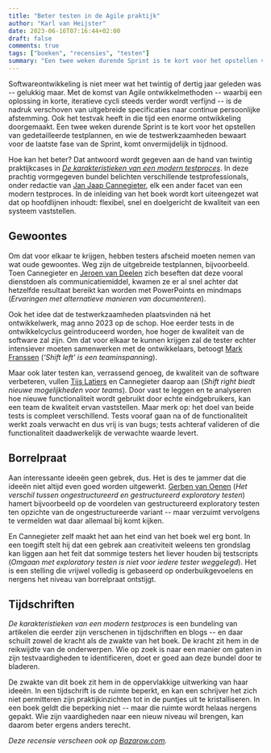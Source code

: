 ```yaml
---
title: "Beter testen in de Agile praktijk"
author: "Karl van Heijster"
date: 2023-06-16T07:16:44+02:00
draft: false
comments: true
tags: ["boeken", "recensies", "testen"]
summary: "Een twee weken durende Sprint is te kort voor het opstellen van gedetailleerde testplannen, en wie de testwerkzaamheden bewaart voor de laatste fase van de Sprint, komt onvermijdelijk in tijdnood. Hoe kan het beter? Dat antwoord wordt gegeven aan de hand van twintig praktijkcases in *De karakteristieken van een modern testproces*."
---
```


Softwareontwikkeling is niet meer wat het twintig of dertig jaar geleden was -- gelukkig maar. Met de komst van Agile ontwikkelmethoden -- waarbij een oplossing in korte, iteratieve cycli steeds verder wordt verfijnd -- is de nadruk verschoven van uitgebreide specificaties naar continue persoonlijke afstemming. Ook het testvak heeft in die tijd een enorme ontwikkeling doorgemaakt. Een twee weken durende Sprint is te kort voor het opstellen van gedetailleerde testplannen, en wie de testwerkzaamheden bewaart voor de laatste fase van de Sprint, komt onvermijdelijk in tijdnood.


Hoe kan het beter? Dat antwoord wordt gegeven aan de hand van twintig praktijkcases in [*De karakteristieken van een modern testproces*](https://eburon.nl/product/de-karakteristieken-van-een-modern-testproces/). In deze prachtig vormgegeven bundel belichten verschillende testprofessionals, onder redactie van [Jan Jaap Cannegieter](https://www.linkedin.com/in/jan-jaap-cannegieter-44244/), elk een ander facet van een modern testproces. In de inleiding van het boek wordt kort uiteengezet wat dat op hoofdlijnen inhoudt: flexibel, snel en doelgericht de kwaliteit van een systeem vaststellen.


## Gewoontes


Om dat voor elkaar te krijgen, hebben testers afscheid moeten nemen van wat oude gewoontes. Weg zijn de uitgebreide testplannen, bijvoorbeeld. Toen Cannegieter en [Jeroen van Deelen](https://nl.linkedin.com/in/jeroenvandeelen) zich beseften dat deze vooral dienstdoen als communicatiemiddel, kwamen ze er al snel achter dat hetzelfde resultaat bereikt kan worden met PowerPoints en mindmaps (*Ervaringen met alternatieve manieren van documenteren*). 


Ook het idee dat de testwerkzaamheden plaatsvinden ná het ontwikkelwerk, mag anno 2023 op de schop. Hoe eerder tests in de ontwikkelcyclus geïntroduceerd worden, hoe hoger de kwaliteit van de software zal zijn. Om dat voor elkaar te kunnen krijgen zal de tester echter intensiever moeten samenwerken met de ontwikkelaars, betoogt [Mark Franssen](https://www.linkedin.com/in/mark-franssen-b0952b60/) (*‘Shift left’ is een teaminspanning*).


Maar ook later testen kan, verrassend genoeg, de kwaliteit van de software verbeteren, vullen [Tijs Latiers](https://nl.linkedin.com/in/tijslatiers) en Cannegieter daarop aan (*Shift right biedt nieuwe mogelijkheden voor teams*). Door vast te leggen en te analyseren hoe nieuwe functionaliteit wordt gebruikt door echte eindgebruikers, kan een team de kwaliteit ervan vaststellen. Maar merk op: het doel van beide tests is compleet verschillend. Tests vooraf gaan na of de functionaliteit werkt zoals verwacht en dus vrij is van bugs; tests achteraf valideren of die functionaliteit daadwerkelijk de verwachte waarde levert.


## Borrelpraat


Aan interessante ideeën geen gebrek, dus. Het is des te jammer dat die ideeën niet altijd even goed worden uitgewerkt. [Gerben van Oenen](https://nl.linkedin.com/in/gerbenvanoene) (*Het verschil tussen ongestructureerd en gestructureerd exploratory testen*) hamert bijvoorbeeld op de voordelen van gestructureerd exploratory testen ten opzichte van de ongestructureerde variant -- maar verzuimt vervolgens te vermelden wat daar allemaal bij komt kijken. 


En Cannegieter zelf maakt het aan het eind van het boek wel erg bont. In een toegift stelt hij dat een gebrek aan creativiteit weleens ten grondslag kan liggen aan het feit dat sommige testers het liever houden bij testscripts (*Omgaan met exploratory testen is niet voor iedere tester weggelegd*). Het is een stelling die vrijwel volledig is gebaseerd op onderbuikgevoelens en nergens het niveau van borrelpraat ontstijgt.


## Tijdschriften


*De karakteristieken van een modern testproces* is een bundeling van artikelen die eerder zijn verschenen in tijdschriften en blogs -- en daar schuilt zowel de kracht als de zwakte van het boek. De kracht zit hem in de reikwijdte van de onderwerpen. Wie op zoek is naar een manier om gaten in zijn testvaardigheden te identificeren, doet er goed aan deze bundel door te bladeren.


De zwakte van dit boek zit hem in de oppervlakkige uitwerking van haar ideeën. In een tijdschrift is de ruimte beperkt, en kan een schrijver het zich niet permitteren zijn praktijkinzichten tot in de puntjes uit te kristalliseren. In een boek geldt die beperking niet -- maar die ruimte wordt helaas nergens gepakt. Wie zijn vaardigheden naar een nieuw niveau wil brengen, kan daarom beter ergens anders terecht. 


*Deze recensie verscheen ook op [Bazarow.com](https://bazarow.com/).*
